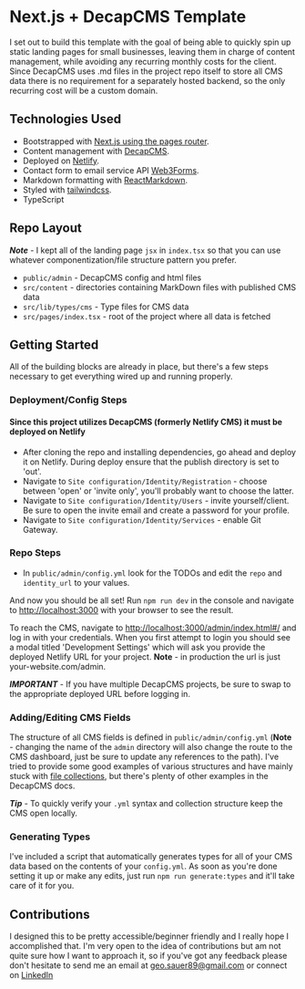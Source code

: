 # Next.js + DecapCMS Template

I set out to build this template with the goal of being able to quickly spin up static landing pages for small businesses, leaving them in charge of content management, while avoiding any recurring monthly costs for the client. Since DecapCMS uses .md files in the project repo itself to store all CMS data there is no requirement for a separately hosted backend, so the only recurring cost will be a custom domain.

## Technologies Used

- Bootstrapped with [Next.js using the pages router](https://nextjs.org/learn-pages-router).
- Content management with [DecapCMS](https://decapcms.org/docs).
- Deployed on [Netlify](https://www.netlify.com/).
- Contact form to email service API [Web3Forms](https://web3forms.com/).
- Markdown formatting with [ReactMarkdown](https://www.npmjs.com/package/react-markdown/v/8.0.6).
- Styled with [tailwindcss](https://tailwindcss.com/).
- TypeScript

## Repo Layout

_**Note**_ - I kept all of the landing page `jsx` in `index.tsx` so that you can use whatever componentization/file structure pattern you prefer.

- `public/admin` - DecapCMS config and html files
- `src/content` - directories containing MarkDown files with published CMS data
- `src/lib/types/cms` - Type files for CMS data
- `src/pages/index.tsx` - root of the project where all data is fetched

## Getting Started

All of the building blocks are already in place, but there's a few steps necessary to get everything wired up and running properly.

### Deployment/Config Steps

#### Since this project utilizes DecapCMS (formerly Netlify CMS) it **must** be deployed on Netlify

- After cloning the repo and installing dependencies, go ahead and deploy it on Netlify. During deploy ensure that the publish directory is set to 'out'.
- Navigate to `Site configuration/Identity/Registration` - choose between 'open' or 'invite only', you'll probably want to choose the latter.
- Navigate to `Site configuration/Identity/Users` - invite yourself/client. Be sure to open the invite email and create a password for your profile.
- Navigate to `Site configuration/Identity/Services` - enable Git Gateway.

### Repo Steps

- In `public/admin/config.yml` look for the TODOs and edit the `repo` and `identity_url` to your values.

And now you should be all set! Run `npm run dev` in the console and navigate to [http://localhost:3000](http://localhost:3000) with your browser to see the result.

To reach the CMS, navigate to [http://localhost:3000/admin/index.html#/](http://localhost:3000/admin/index.html#/) and log in with your credentials. When you first attempt to login you should see a modal titled 'Development Settings' which will ask you provide the deployed Netlify URL for your project. **Note** - in production the url is just your-website.com/admin.

_**IMPORTANT**_ - If you have multiple DecapCMS projects, be sure to swap to the appropriate deployed URL before logging in.

### Adding/Editing CMS Fields

The structure of all CMS fields is defined in `public/admin/config.yml` (**Note** - changing the name of the `admin` directory will also change the route to the CMS dashboard, just be sure to update any references to the path). I've tried to provide some good examples of various structures and have mainly stuck with [file collections](https://decapcms.org/docs/collection-file/), but there's plenty of other examples in the DecapCMS docs.

_**Tip**_ - To quickly verify your `.yml` syntax and collection structure keep the CMS open locally.

### Generating Types

I've included a script that automatically generates types for all of your CMS data based on the contents of your `config.yml`. As soon as you're done setting it up or make any edits, just run `npm run generate:types` and it'll take care of it for you.

## Contributions

I designed this to be pretty accessible/beginner friendly and I really hope I accomplished that. I'm very open to the idea of contributions but am not quite sure how I want to approach it, so if you've got any feedback please don't hesitate to send me an email at <geo.sauer89@gmail.com> or connect on [LinkedIn](https://www.linkedin.com/in/geosauer/)
